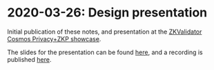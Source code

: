 # 2020-03-26: Design presentation

Initial publication of these notes, and presentation at the [ZKValidator
Cosmos Privacy+ZKP
showcase](https://hopin.com/events/cosmos-privacy-zkp-showcase).

The slides for the presentation can be found
[here](./penumbra-zkv-showcase.pdf), and a recording is published
[here](https://www.youtube.com/watch?v=7ivFD4IeN3Q).